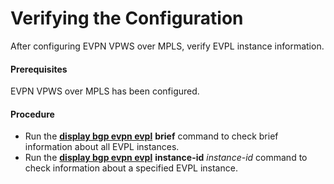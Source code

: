 Verifying the Configuration
===========================

After configuring EVPN VPWS over MPLS, verify EVPL instance information.

#### Prerequisites

EVPN VPWS over MPLS has been configured.


#### Procedure

* Run the [**display bgp evpn evpl**](cmdqueryname=display+bgp+evpn+evpl) **brief** command to check brief information about all EVPL instances.
* Run the [**display bgp evpn evpl**](cmdqueryname=display+bgp+evpn+evpl) **instance-id** *instance-id* command to check information about a specified EVPL instance.